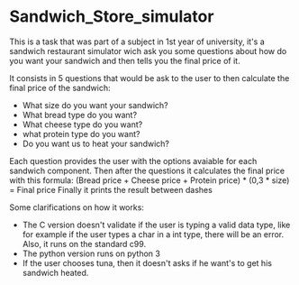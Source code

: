 # Sandwich_Store_simulator
This is a task that was part of a subject in 1st year of university, it's a sandwich restaurant simulator wich ask you some questions about how do you want your sandwich and then tells you the final price of it.

It consists in 5 questions that would be ask to the user to then calculate the final price of the sandwich:
- What size do you want your sandwich?
- What bread type do you want?
- What cheese type do you want?
- what protein type do you want?
- Do you want us to heat your sandwich?

Each question provides the user with the options avaiable for each sandwich component.
Then after the questions it calculates the final price with this formula: (Bread price + Cheese price + Protein price) * (0,3 * size) = Final price
Finally it prints the result between dashes

Some clarifications on how it works:
- The C version doesn't validate if the user is typing a valid data type, like for example if the user types a char in a int type, there will be an error. Also, it runs on the standard c99.
- The python version runs on python 3
- If the user chooses tuna, then it doesn't asks if he want's to get his sandwich heated.
